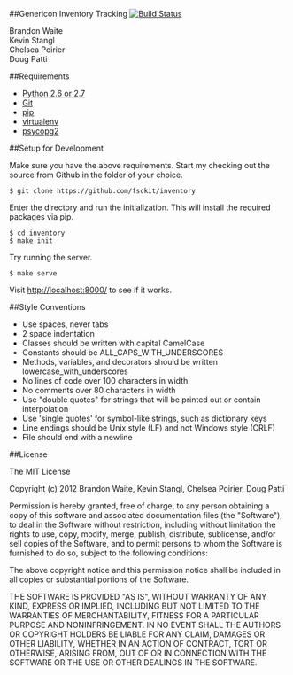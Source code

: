 ##Genericon Inventory Tracking
[![Build Status](https://secure.travis-ci.org/fsckit/inventory.png)](http://travis-ci.org/fsckit/inventory)

Brandon Waite  
Kevin Stangl  
Chelsea Poirier  
Doug Patti  

##Requirements

* [Python 2.6 or 2.7](http://www.python.org/getit/)
* [Git](http://git-scm.com/book/en/Getting-Started-Installing-Git)
* [pip](http://www.pip-installer.org/en/latest/installing.html)
* [virtualenv](http://www.virtualenv.org/en/latest/index.html)
* [psycopg2](http://www.initd.org/psycopg/download/)

##Setup for Development

Make sure you have the above requirements. Start my checking out the source
from Github in the folder of your choice.

    $ git clone https://github.com/fsckit/inventory

Enter the directory and run the initialization. This will install the required
packages via pip.

    $ cd inventory
    $ make init

Try running the server.

    $ make serve

Visit <http://localhost:8000/> to see if it works.

##Style Conventions

* Use spaces, never tabs
* 2 space indentation
* Classes should be written with capital CamelCase
* Constants should be ALL\_CAPS\_WITH\_UNDERSCORES
* Methods, variables, and decorators should be written
  lowercase\_with\_underscores
* No lines of code over 100 characters in width
* No comments over 80 characters in width
* Use "double quotes" for strings that will be printed out or contain
  interpolation
* Use 'single quotes' for symbol-like strings, such as dictionary keys
* Line endings should be Unix style (LF) and not Windows style (CRLF)
* File should end with a newline

##License

The MIT License

Copyright (c) 2012 Brandon Waite, Kevin Stangl, Chelsea Poirier, Doug Patti

Permission is hereby granted, free of charge, to any person obtaining a copy
of this software and associated documentation files (the "Software"), to deal
in the Software without restriction, including without limitation the rights
to use, copy, modify, merge, publish, distribute, sublicense, and/or sell
copies of the Software, and to permit persons to whom the Software is
furnished to do so, subject to the following conditions:

The above copyright notice and this permission notice shall be included in
all copies or substantial portions of the Software.

THE SOFTWARE IS PROVIDED "AS IS", WITHOUT WARRANTY OF ANY KIND, EXPRESS OR
IMPLIED, INCLUDING BUT NOT LIMITED TO THE WARRANTIES OF MERCHANTABILITY,
FITNESS FOR A PARTICULAR PURPOSE AND NONINFRINGEMENT. IN NO EVENT SHALL THE
AUTHORS OR COPYRIGHT HOLDERS BE LIABLE FOR ANY CLAIM, DAMAGES OR OTHER
LIABILITY, WHETHER IN AN ACTION OF CONTRACT, TORT OR OTHERWISE, ARISING FROM,
OUT OF OR IN CONNECTION WITH THE SOFTWARE OR THE USE OR OTHER DEALINGS IN
THE SOFTWARE.
